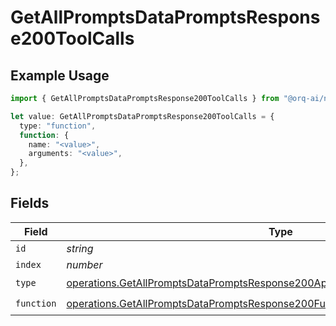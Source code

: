# GetAllPromptsDataPromptsResponse200ToolCalls

## Example Usage

```typescript
import { GetAllPromptsDataPromptsResponse200ToolCalls } from "@orq-ai/node/models/operations";

let value: GetAllPromptsDataPromptsResponse200ToolCalls = {
  type: "function",
  function: {
    name: "<value>",
    arguments: "<value>",
  },
};
```

## Fields

| Field                                                                                                                                                                            | Type                                                                                                                                                                             | Required                                                                                                                                                                         | Description                                                                                                                                                                      |
| -------------------------------------------------------------------------------------------------------------------------------------------------------------------------------- | -------------------------------------------------------------------------------------------------------------------------------------------------------------------------------- | -------------------------------------------------------------------------------------------------------------------------------------------------------------------------------- | -------------------------------------------------------------------------------------------------------------------------------------------------------------------------------- |
| `id`                                                                                                                                                                             | *string*                                                                                                                                                                         | :heavy_minus_sign:                                                                                                                                                               | N/A                                                                                                                                                                              |
| `index`                                                                                                                                                                          | *number*                                                                                                                                                                         | :heavy_minus_sign:                                                                                                                                                               | N/A                                                                                                                                                                              |
| `type`                                                                                                                                                                           | [operations.GetAllPromptsDataPromptsResponse200ApplicationJSONResponseBody1Type](../../models/operations/getallpromptsdatapromptsresponse200applicationjsonresponsebody1type.md) | :heavy_check_mark:                                                                                                                                                               | N/A                                                                                                                                                                              |
| `function`                                                                                                                                                                       | [operations.GetAllPromptsDataPromptsResponse200Function](../../models/operations/getallpromptsdatapromptsresponse200function.md)                                                 | :heavy_check_mark:                                                                                                                                                               | N/A                                                                                                                                                                              |